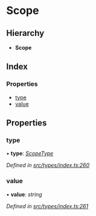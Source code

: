 # Scope

## Hierarchy

* **Scope**

## Index

### Properties

* [type](scope.md#type)
* [value](scope.md#value)

## Properties

### type

• **type**: [_ScopeType_](../enums/scopetype.md)

_Defined in_ [_src/types/index.ts:260_](https://github.com/PolymathNetwork/polymesh-sdk/blob/bf2b7a12/src/types/index.ts#L260)

### value

• **value**: _string_

_Defined in_ [_src/types/index.ts:261_](https://github.com/PolymathNetwork/polymesh-sdk/blob/bf2b7a12/src/types/index.ts#L261)

